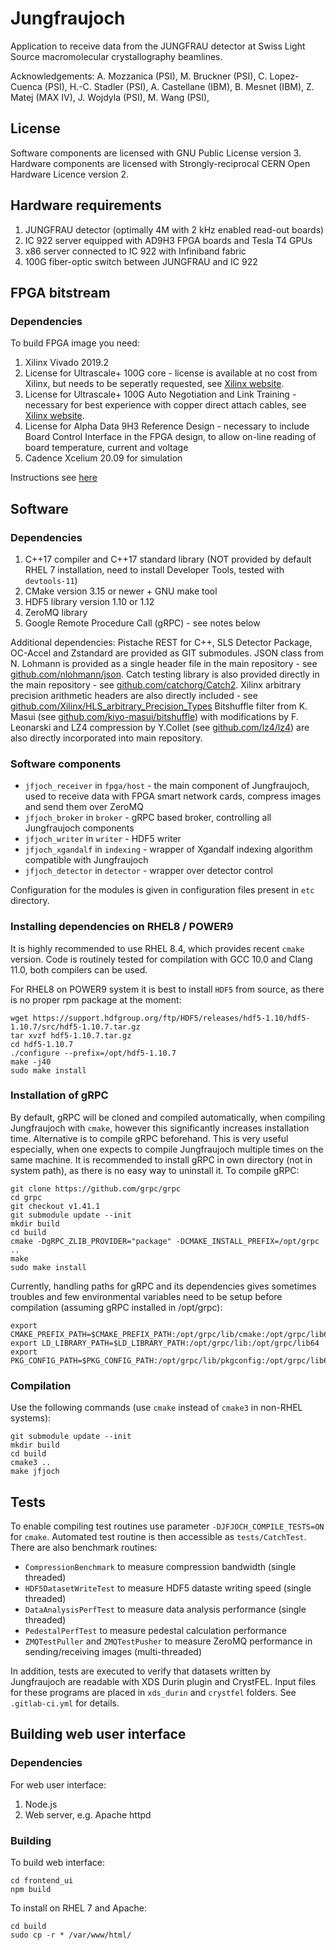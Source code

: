 # Jungfraujoch

Application to receive data from the JUNGFRAU detector at Swiss Light Source macromolecular crystallography beamlines.

Acknowledgements: A. Mozzanica (PSI), M. Bruckner (PSI), C. Lopez-Cuenca (PSI), H.-C. Stadler (PSI), A. Castellane (IBM), B. Mesnet (IBM), Z. Matej (MAX IV), J. Wojdyla (PSI), M. Wang (PSI),

## License

Software components are licensed with GNU Public License version 3. Hardware components are licensed with 
Strongly-reciprocal CERN Open Hardware Licence version 2.

## Hardware requirements
1. JUNGFRAU detector (optimally 4M with 2 kHz enabled read-out boards)
2. IC 922 server equipped with AD9H3 FPGA boards and Tesla T4 GPUs 
3. x86 server connected to IC 922 with Infiniband fabric
4. 100G fiber-optic switch between JUNGFRAU and IC 922

## FPGA bitstream
### Dependencies
To build FPGA image you need:
1. Xilinx Vivado 2019.2
2. License for Ultrascale+ 100G core - license is available at no cost from Xilinx, but needs to be seperatly requested, see [Xilinx website](https://www.xilinx.com/products/intellectual-property/cmac_usplus.html).
3. License for Ultrascale+ 100G Auto Negotiation and Link Training - necessary for best experience with copper direct attach cables, see [Xilinx website](https://www.xilinx.com/products/intellectual-property/cmac_usplus.html).
4. License for Alpha Data 9H3 Reference Design - necessary to include Board Control Interface in the FPGA design, to allow on-line reading of board temperature, current and voltage
5. Cadence Xcelium 20.09 for simulation

Instructions see [here](fpga/README.md)

## Software

### Dependencies
1. C++17 compiler and C++17 standard library (NOT provided by default RHEL 7 installation, need to install Developer Tools, tested with `devtools-11`)
2. CMake version 3.15 or newer + GNU make tool 
3. HDF5 library version 1.10 or 1.12
4. ZeroMQ library
5. Google Remote Procedure Call (gRPC) - see notes below

Additional dependencies: Pistache REST for C++, SLS Detector Package, OC-Accel and Zstandard are provided as GIT submodules. 
JSON class from N. Lohmann is provided as a single header file in the main repository - see [github.com/nlohmann/json](https://github.com/nlohmann/json).
Catch testing library is also provided directly in the main repository - see [github.com/catchorg/Catch2](https://github.com/catchorg/Catch2).
Xilinx arbitrary precision arithmetic headers are also directly included - see [github.com/Xilinx/HLS_arbitrary_Precision_Types](https://github.com/Xilinx/HLS_arbitrary_Precision_Types)
Bitshuffle filter from K. Masui (see [github.com/kiyo-masui/bitshuffle](https://github.com/kiyo-masui/bitshuffle)) with modifications by F. Leonarski and LZ4 compression by Y.Collet (see [github.com/lz4/lz4](https://github.com/lz4/lz4)) are also directly incorporated into main repository. 

### Software components

* `jfjoch_receiver` in `fpga/host` - the main component of Jungfraujoch, used to receive data with FPGA smart network cards, compress images and send them over ZeroMQ
* `jfjoch_broker` in `broker` - gRPC based broker, controlling all Jungfraujoch components
* `jfjoch_writer` in `writer` - HDF5 writer
* `jfjoch_xgandalf` in `indexing` - wrapper of Xgandalf indexing algorithm compatible with Jungfraujoch
* `jfjoch_detector` in `detector` - wrapper over detector control

Configuration for the modules is given in configuration files present in `etc` directory.

### Installing dependencies on RHEL8 / POWER9

It is highly recommended to use RHEL 8.4, which provides recent `cmake` version.
Code is routinely tested for compilation with GCC 10.0 and Clang 11.0, both compilers can be used. 

For RHEL8 on POWER9 system it is best to install `HDF5` from source, as there is no proper rpm package at the moment:
```
wget https://support.hdfgroup.org/ftp/HDF5/releases/hdf5-1.10/hdf5-1.10.7/src/hdf5-1.10.7.tar.gz
tar xvzf hdf5-1.10.7.tar.gz
cd hdf5-1.10.7
./configure --prefix=/opt/hdf5-1.10.7
make -j40
sudo make install
```

### Installation of gRPC
By default, gRPC will be cloned and compiled automatically, when compiling Jungfraujoch with `cmake`, however this significantly increases installation time.
Alternative is to compile gRPC beforehand. This is very useful especially, when one expects to compile Jungfraujoch multiple times on the same machine.
It is recommended to install gRPC in own directory (not in system path), as there is no easy way to uninstall it.
To compile gRPC:
```
git clone https://github.com/grpc/grpc
cd grpc
git checkout v1.41.1
git submodule update --init
mkdir build
cd build
cmake -DgRPC_ZLIB_PROVIDER="package" -DCMAKE_INSTALL_PREFIX=/opt/grpc ..
make
sudo make install
```
Currently, handling paths for gRPC and its dependencies gives sometimes troubles and few environmental variables need to be setup before compilation (assuming gRPC installed in /opt/grpc):
```
export CMAKE_PREFIX_PATH=$CMAKE_PREFIX_PATH:/opt/grpc/lib/cmake:/opt/grpc/lib64/cmake
export LD_LIBRARY_PATH=$LD_LIBRARY_PATH:/opt/grpc/lib:/opt/grpc/lib64
export PKG_CONFIG_PATH=$PKG_CONFIG_PATH:/opt/grpc/lib/pkgconfig:/opt/grpc/lib64/pkgconfig
```

### Compilation
Use the following commands (use `cmake` instead of `cmake3` in non-RHEL systems):

```
git submodule update --init
mkdir build
cd build
cmake3 ..
make jfjoch
```

## Tests

To enable compiling test routines use parameter `-DJFJOCH_COMPILE_TESTS=ON` for `cmake`. 
Automated test routine is then accessible as `tests/CatchTest`. There are also benchmark routines:

* `CompressionBenchmark` to measure compression bandwidth (single threaded)
* `HDF5DatasetWriteTest` to measure HDF5 dataste writing speed (single threaded)
* `DataAnalysisPerfTest` to measure data analysis performance (single threaded)
* `PedestalPerfTest` to measure pedestal calculation performance
* `ZMQTestPuller` and `ZMQTestPusher` to measure ZeroMQ performance in sending/receiving images (multi-threaded)

In addition, tests are executed to verify that datasets written by Jungfraujoch are readable with XDS Durin plugin and CrystFEL. Input files for these programs are placed in `xds_durin` and `crystfel` folders. See `.gitlab-ci.yml` for details.

## Building web user interface
### Dependencies
For web user interface:
1. Node.js
2. Web server, e.g. Apache httpd 

### Building
To build web interface:
```
cd frontend_ui
npm build
```

To install on RHEL 7 and Apache:
```
cd build
sudo cp -r * /var/www/html/
```
